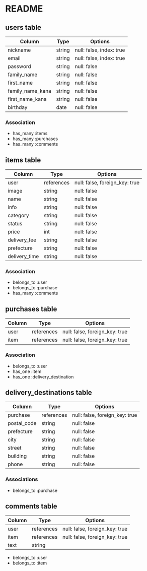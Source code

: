 # README

## users table

| Column           | Type   | Options                  |
| ---------------- | ------ | ------------------------ |
| nickname         | string | null: false, index: true |
| email            | string | null: false, index: true |
| password         | string | null: false              |
| family_name      | string | null: false              |
| first_name       | string | null: false              |
| family_name_kana | string | null: false              |
| first_name_kana  | string | null: false              |
| birthday         | date   | null: false              |

### Association

- has_many :items
- has_many :purchases
- has_many :comments

## items table

| Column        | Type       | Options                        |
| ------------- | ---------- | ------------------------------ |
| user          | references | null: false, foreign_key: true |
| image         | string     | null: false                    |
| name          | string     | null: false                    |
| info          | string     | null: false                    |
| category      | string     | null: false                    |
| status        | string     | null: false                    |
| price         | int        | null: false                    |
| delivery_fee  | string     | null: false                    |
| prefecture    | string     | null: false                    |
| delivery_time | string     | null: false                    |

### Association

- belongs_to :user
- belongs_to :purchase
- has_many :comments

## purchases table

| Column | Type       | Options                        |
| ------ | ---------- | ------------------------------ |
| user   | references | null: false, foreign_key: true |
| item   | references | null: false, foreign_key: true |

### Association

- belongs_to :user
- has_one :item
- has_one :delivery_destination

## delivery_destinations table

| Column      | Type       | Options                        |
| ----------- | ---------- | ------------------------------ |
| purchase    | references | null: false, foreign_key: true |
| postal_code | string     | null: false                    |
| prefecture  | string     | null: false                    |
| city        | string     | null: false                    |
| street      | string     | null: false                    |
| building    | string     | null: false                    |
| phone       | string     | null: false                    |

### Associations

- belongs_to :purchase

## comments table

| Column | Type       | Options                        |
| ------ | ---------- | ------------------------------ |
| user   | references | null: false, foreign_key: true |
| item   | references | null: false, foreign_key: true |
| text   | string     |

- belongs_to :user
- belongs_to :item
